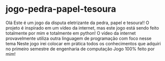 # jogo-pedra-papel-tesoura

Olá
Este é um jogo da disputa eletrizante da pedra, papel e tesoura!!
O projeto é inspirado em um vídeo da internet, mas este jogo está sendo feito totalmente por mim e totalmente em python!
O vídeo da internet provavelmente utiliza outra linguagem de programação com foco nesse tema
Neste jogo irei colocar em prática todos os conhecimentos que adquiri no primeiro semestre de engenharia de computação
Jogo 100% feito por mim!
